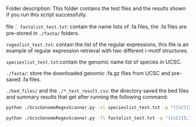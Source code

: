 Folder description: This folder contains the test files and the results shown if you run this script successfully.

file：
`fastalist_test.txt`: contain the name lists of .fa files, the .fa files are pre-stored in `./fasta/` folders.

`regexlist_test.txt`: contain the list of the regular expressions, this file is an example of regular expression retrieval with two different i-motif structures.

`specieslist_test.txt`:contain the genomic name list of species in UCSC.

`./fasta/`: store the downloaded genomic .fa.gz files from UCSC and pre-saved .fa files.

`./bed_files/` and the `./*_test_result.csv`: the directory saved the bed files and summary results that get after running the following command:

```bash
python ./UcscGenomeRegexScanner.py -sl specieslist_test.txt -p "([cC]{3,}\w{1,12}){3,}[cC]{3,}" -r -o specieslist_test_result.csv
```

```bash
python ./UcscGenomeRegexScanner.py -fl fastalist_test.txt -p "([cC]{3,}\w{1,12}){3,}[cC]{3,}" -r -o fastalist_test_result.csv
```

